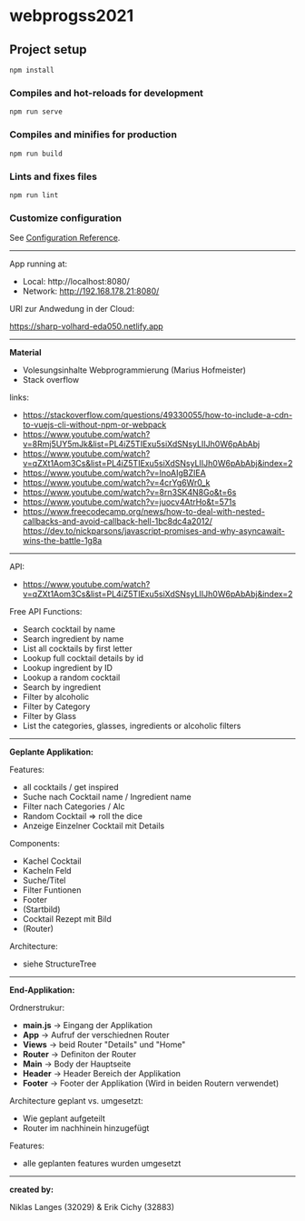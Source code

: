 # webprogss2021

## Project setup
```
npm install
```

### Compiles and hot-reloads for development
```
npm run serve
```

### Compiles and minifies for production
```
npm run build
```

### Lints and fixes files
```
npm run lint
```

### Customize configuration
See [Configuration Reference](https://cli.vuejs.org/config/).


-----------------------------------------------------------------------------------------------------
App running at:

- Local: http://localhost:8080/
- Network: http://192.168.178.21:8080/

URl zur Andwedung in der Cloud:

https://sharp-volhard-eda050.netlify.app

----------------------------------------------------------------------------------------------------

**Material**

- Volesungsinhalte Webprogrammierung (Marius Hofmeister)
- Stack overflow

links:

- https://stackoverflow.com/questions/49330055/how-to-include-a-cdn-to-vuejs-cli-without-npm-or-webpack
- https://www.youtube.com/watch?v=8Rmj5UY5mJk&list=PL4iZ5TIExu5siXdSNsyLIIJh0W6pAbAbj
- https://www.youtube.com/watch?v=qZXt1Aom3Cs&list=PL4iZ5TIExu5siXdSNsyLIIJh0W6pAbAbj&index=2
- https://www.youtube.com/watch?v=InoAIgBZIEA
- https://www.youtube.com/watch?v=4crYg6Wr0_k
- https://www.youtube.com/watch?v=8rn3SK4N8Go&t=6s
- https://www.youtube.com/watch?v=juocv4AtrHo&t=571s
- https://www.freecodecamp.org/news/how-to-deal-with-nested-callbacks-and-avoid-callback-hell-1bc8dc4a2012/
https://dev.to/nickparsons/javascript-promises-and-why-asyncawait-wins-the-battle-1g8a

-----------------------------------------------------------------------------------------------------

API:
- https://www.youtube.com/watch?v=qZXt1Aom3Cs&list=PL4iZ5TIExu5siXdSNsyLIIJh0W6pAbAbj&index=2

Free API Functions:
- Search cocktail by name
- Search ingredient by name
- List all cocktails by first letter
- Lookup full cocktail details by id
- Lookup ingredient by ID
- Lookup a random cocktail
- Search by ingredient
- Filter by alcoholic
- Filter by Category
- Filter by Glass
- List the categories, glasses, ingredients or alcoholic filters

-----------------------------------------------------------------------------------------------------
**Geplante Applikation:**

Features:
- all cocktails / get inspired
- Suche nach Cocktail name / Ingredient name
- Filter nach Categories / Alc
- Random Cocktail => roll the dice
- Anzeige Einzelner Cocktail mit Details

Components: 
- Kachel Cocktail
- Kacheln Feld 
- Suche/Titel
- Filter Funtionen
- Footer
- (Startbild)
- Cocktail Rezept mit Bild
- (Router)

Architecture:
- siehe StructureTree

-----------------------------------------------------------------------------------------------------
**End-Applikation:**

Ordnerstrukur:
- **main.js** -> Eingang der Applikation
- **App** -> Aufruf der verschiednen Router
- **Views** -> beid Router "Details" und "Home"
- **Router** -> Definiton der Router
- **Main** -> Body der Hauptseite 
- **Header** -> Header Bereich der Applikation
- **Footer** -> Footer der Applikation (Wird in beiden Routern verwendet)

Architecture geplant vs. umgesetzt:
- Wie geplant aufgeteilt
- Router im nachhinein hinzugefügt

Features: 
- alle geplanten features wurden umgesetzt

-----------------------------------------------------------------------------------------------------


**created by:**

Niklas Langes (32029) & Erik Cichy (32883)

